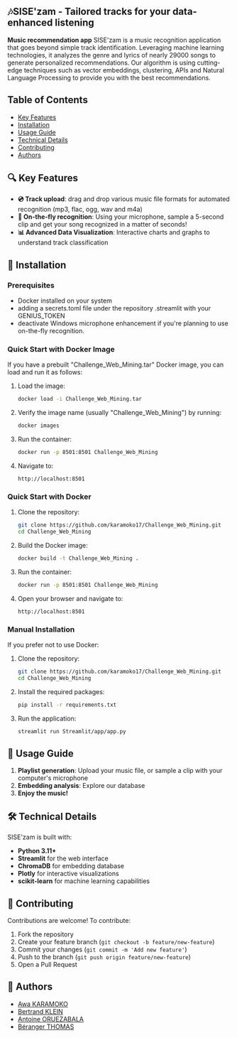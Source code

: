 ## 🎶SISE'zam - Tailored tracks for your data-enhanced listening
**Music recommendation app**
SISE'zam is a music recognition application that goes beyond simple track identification. Leveraging machine learning technologies, it analyzes the genre and lyrics of nearly 29000 songs to generate personalized recommendations. Our algorithm is using cutting-edge techniques such as vector embeddings, clustering, APIs and Natural Language Processing to provide you with the best recommendations.

## Table of Contents
- [Key Features](#key-features)
- [Installation](#installation)
- [Usage Guide](#usage-guide)
- [Technical Details](#technical-details)
- [Contributing](#contributing)
- [Authors](#authors)  

## 🔍 Key Features
- **💿 Track upload**: drag and drop various music file formats for automated recognition (mp3, flac, ogg, wav and m4a)
- **🎤 On-the-fly recognition**: Using your microphone, sample a 5-second clip and get your song recognized in a matter of seconds!
- **📊 Advanced Data Visualization**: Interactive charts and graphs to understand track classification

## 🚀 Installation
### Prerequisites
- Docker installed on your system
- adding a secrets.toml file under the repository .streamlit with your GENIUS_TOKEN
- deactivate Windows microphone enhancement if you're planning to use on-the-fly recognition.

### Quick Start with Docker Image
If you have a prebuilt "Challenge_Web_Mining.tar" Docker image, you can load and run it as follows:
1. Load the image:
   ```bash
   docker load -i Challenge_Web_Mining.tar
   ```
2. Verify the image name (usually "Challenge_Web_Mining") by running:
   ```bash
   docker images
   ```
3. Run the container:
   ```bash
   docker run -p 8501:8501 Challenge_Web_Mining
   ```
4. Navigate to:
   ```
   http://localhost:8501
   ```

### Quick Start with Docker
1. Clone the repository:
   ```bash
   git clone https://github.com/karamoko17/Challenge_Web_Mining.git
   cd Challenge_Web_Mining
   ```
2. Build the Docker image:
   ```bash
   docker build -t Challenge_Web_Mining .
   ```
3. Run the container:
   ```bash
   docker run -p 8501:8501 Challenge_Web_Mining
   ```
4. Open your browser and navigate to:
   ```
   http://localhost:8501
   ```
### Manual Installation
If you prefer not to use Docker:
1. Clone the repository:
   ```bash
   git clone https://github.com/karamoko17/Challenge_Web_Mining.git
   cd Challenge_Web_Mining
   ```
2. Install the required packages:
   ```bash
   pip install -r requirements.txt
   ```
3. Run the application:
   ```bash
   streamlit run Streamlit/app/app.py
   ```
   
## 📝 Usage Guide
1. **Playlist generation**: Upload your music file, or sample a clip with your computer's microphone
2. **Embedding analysis**: Explore our database
3. **Enjoy the music!**

## 🛠️ Technical Details
SISE'zam is built with:
- **Python 3.11+**
- **Streamlit** for the web interface
- **ChromaDB** for embedding database
- **Plotly** for interactive visualizations
- **scikit-learn** for machine learning capabilities
  
## 🤝 Contributing
Contributions are welcome! To contribute:
1. Fork the repository
2. Create your feature branch (`git checkout -b feature/new-feature`)
3. Commit your changes (`git commit -m 'Add new feature'`)
4. Push to the branch (`git push origin feature/new-feature`)
5. Open a Pull Request

## 👥 Authors

- [Awa KARAMOKO](https://github.com/karamoko17)
- [Bertrand KLEIN](https://github.com/bertrandklein)
- [Antoine ORUEZABALA](https://github.com/AntoineORUEZABALA)
- [Béranger THOMAS](https://github.com/berangerthomas)
